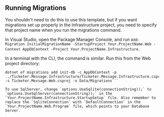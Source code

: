 ## Running Migrations

You shouldn't need to do this to use this template, but if you want migrations set up properly in the Infrastructure project, you need to specify that project name when you run the migrations command.

In Visual Studio, open the Package Manager Console, and run `Add-Migration InitialMigrationName -StartupProject Your.ProjectName.Web -Context AppDbContext -Project Your.ProjectName.Infrastructure`.

In a terminal with the CLI, the command is similar. Run this from the Web project directory:

<!-- ```powershell
dotnet ef migrations add MIGRATIONNAME -c AppDbContext -p ../Ticketer.Message.Infrastructure/Your.Ticketer.Message.Infrastructure.csproj -s Ticketer.Message.Web.csproj -o Data/Migrations
``` -->

```shell 
dotnet ef migrations add init-db -c AppDbContext -p ../Ticketer.Message.Infrastructure/Ticketer.Message.Infrastructure.csproj -s Ticketer.Message.Web.csproj -o Data/Migrations```

To use SqlServer, change `options.UseSqlite(connectionString));` to `options.UseSqlServer(connectionString));` in the `Your.ProjectName.Infrastructure.StartupSetup` file. Also remember to replace the `SqliteConnection` with `DefaultConnection` in the `Your.ProjectName.Web.Program` file, which points to your Database Server.
